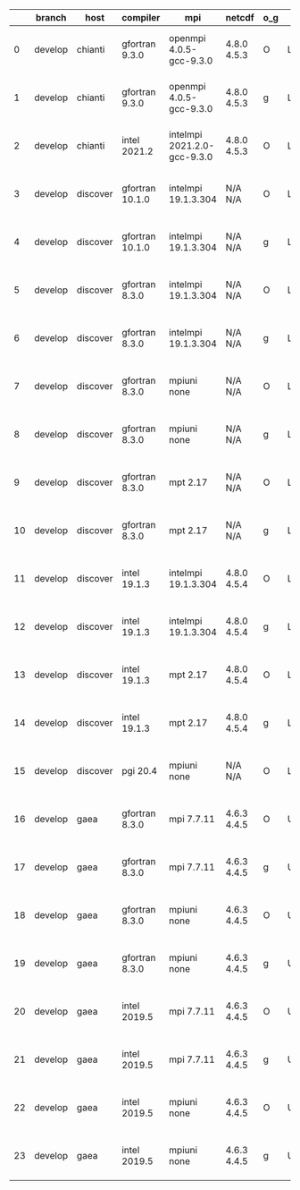 |    | branch   | host     | compiler        | mpi                         | netcdf      | o_g   | os     | build   | u_pass   | u_fail   | s_pass   | s_fail   | e_pass   | e_fail   | nuopc_pass   | nuopc_fail   | artifacts_hash                                                                                                                                                        | modified                  |
|----|----------|----------|-----------------|-----------------------------|-------------|-------|--------|---------|----------|----------|----------|----------|----------|----------|--------------|--------------|-----------------------------------------------------------------------------------------------------------------------------------------------------------------------|---------------------------|
|  0 | develop  | chianti  | gfortran 9.3.0  | openmpi 4.0.5-gcc-9.3.0     | 4.8.0 4.5.3 | O     | Linux  | pass    | 13665    | 0        | 49       | 0        | 80       | 0        | 50           | 0            | [artifacts](https://github.com/esmf-org/esmf-test-artifacts/tree/3af5edc8f6c59fd799f64e862dcb5ebf31ad4686/develop/chianti/gfortran/9.3.0/O/openmpi/4.0.5-gcc-9.3.0)   | 2022-07-14 01:58:16 -0400 |
|  1 | develop  | chianti  | gfortran 9.3.0  | openmpi 4.0.5-gcc-9.3.0     | 4.8.0 4.5.3 | g     | Linux  | pass    | 13665    | 0        | 49       | 0        | 80       | 0        | 50           | 0            | [artifacts](https://github.com/esmf-org/esmf-test-artifacts/tree/87e9dd8224279cd0c0a1ee51c81244c9ee7936d6/develop/chianti/gfortran/9.3.0/g/openmpi/4.0.5-gcc-9.3.0)   | 2022-07-14 02:54:37 -0400 |
|  2 | develop  | chianti  | intel 2021.2    | intelmpi 2021.2.0-gcc-9.3.0 | 4.8.0 4.5.3 | O     | Linux  | pass    | 13665    | 0        | 49       | 0        | 80       | 0        | 50           | 0            | [artifacts](https://github.com/esmf-org/esmf-test-artifacts/tree/9f0741df0eafc2a4dd8bf4eca68da5d8bdafe44f/develop/chianti/intel/2021.2/O/intelmpi/2021.2.0-gcc-9.3.0) | 2022-07-14 02:29:15 -0400 |
|  3 | develop  | discover | gfortran 10.1.0 | intelmpi 19.1.3.304         | N/A N/A     | O     | Linux  | pass    | 13650    | 15       | 49       | 0        | 80       | 0        | 50           | 0            | [artifacts](https://github.com/esmf-org/esmf-test-artifacts/tree/6284fb5b3edc159a24cd0ff0db15d666edac02c4/develop/discover/gfortran/10.1.0/O/intelmpi/19.1.3.304)     | 2022-07-14 01:40:50 -0400 |
|  4 | develop  | discover | gfortran 10.1.0 | intelmpi 19.1.3.304         | N/A N/A     | g     | Linux  | pass    | 13650    | 15       | 49       | 0        | 80       | 0        | 50           | 0            | [artifacts](https://github.com/esmf-org/esmf-test-artifacts/tree/38fae240948282f3d1ebc1d95b999c1d1252bfd2/develop/discover/gfortran/10.1.0/g/intelmpi/19.1.3.304)     | 2022-07-14 01:49:06 -0400 |
|  5 | develop  | discover | gfortran 8.3.0  | intelmpi 19.1.3.304         | N/A N/A     | O     | Linux  | pass    | 13650    | 15       | 49       | 0        | 80       | 0        | 50           | 0            | [artifacts](https://github.com/esmf-org/esmf-test-artifacts/tree/6284fb5b3edc159a24cd0ff0db15d666edac02c4/develop/discover/gfortran/8.3.0/O/intelmpi/19.1.3.304)      | 2022-07-14 01:40:50 -0400 |
|  6 | develop  | discover | gfortran 8.3.0  | intelmpi 19.1.3.304         | N/A N/A     | g     | Linux  | pass    | 13650    | 15       | 49       | 0        | 80       | 0        | 50           | 0            | [artifacts](https://github.com/esmf-org/esmf-test-artifacts/tree/a826005808a532101d3b46ba22fa4d408f031251/develop/discover/gfortran/8.3.0/g/intelmpi/19.1.3.304)      | 2022-07-14 01:48:12 -0400 |
|  7 | develop  | discover | gfortran 8.3.0  | mpiuni none                 | N/A N/A     | O     | Linux  | pass    | 12142    | 0        | 8        | 0        | 43       | 0        | 0            | 50           | [artifacts](https://github.com/esmf-org/esmf-test-artifacts/tree/7ed8fc5cb471907af9b143b7e86e1e33f1a37278/develop/discover/gfortran/8.3.0/O/mpiuni/none)              | 2022-07-14 01:27:49 -0400 |
|  8 | develop  | discover | gfortran 8.3.0  | mpiuni none                 | N/A N/A     | g     | Linux  | pass    | 12142    | 0        | 8        | 0        | 43       | 0        | 0            | 50           | [artifacts](https://github.com/esmf-org/esmf-test-artifacts/tree/6284fb5b3edc159a24cd0ff0db15d666edac02c4/develop/discover/gfortran/8.3.0/g/mpiuni/none)              | 2022-07-14 01:40:50 -0400 |
|  9 | develop  | discover | gfortran 8.3.0  | mpt 2.17                    | N/A N/A     | O     | Linux  | pass    | 13665    | 0        | 49       | 0        | 80       | 0        | 46           | 4            | [artifacts](https://github.com/esmf-org/esmf-test-artifacts/tree/2ccb0be7b7c5abf6c30602dadc9e532fce4b9c74/develop/discover/gfortran/8.3.0/O/mpt/2.17)                 | 2022-07-14 01:30:24 -0400 |
| 10 | develop  | discover | gfortran 8.3.0  | mpt 2.17                    | N/A N/A     | g     | Linux  | pass    | 13665    | 0        | 49       | 0        | 80       | 0        | 46           | 4            | [artifacts](https://github.com/esmf-org/esmf-test-artifacts/tree/6284fb5b3edc159a24cd0ff0db15d666edac02c4/develop/discover/gfortran/8.3.0/g/mpt/2.17)                 | 2022-07-14 01:40:50 -0400 |
| 11 | develop  | discover | intel 19.1.3    | intelmpi 19.1.3.304         | 4.8.0 4.5.4 | O     | Linux  | pass    | 13665    | 0        | 49       | 0        | 80       | 0        | 50           | 0            | [artifacts](https://github.com/esmf-org/esmf-test-artifacts/tree/ed1336fb80d88fd5749bd391083035525317382f/develop/discover/intel/19.1.3/O/intelmpi/19.1.3.304)        | 2022-07-14 01:56:58 -0400 |
| 12 | develop  | discover | intel 19.1.3    | intelmpi 19.1.3.304         | 4.8.0 4.5.4 | g     | Linux  | pass    | 13665    | 0        | 49       | 0        | 80       | 0        | 50           | 0            | [artifacts](https://github.com/esmf-org/esmf-test-artifacts/tree/0ac235d9031db1a12a9f0e96cfcea6b9dae1c889/develop/discover/intel/19.1.3/g/intelmpi/19.1.3.304)        | 2022-07-14 02:00:12 -0400 |
| 13 | develop  | discover | intel 19.1.3    | mpt 2.17                    | 4.8.0 4.5.4 | O     | Linux  | pass    | 13665    | 0        | 49       | 0        | 80       | 0        | 50           | 0            | [artifacts](https://github.com/esmf-org/esmf-test-artifacts/tree/200311bdbc4aa1d187c48097a0ef465f56025a66/develop/discover/intel/19.1.3/O/mpt/2.17)                   | 2022-07-14 01:47:40 -0400 |
| 14 | develop  | discover | intel 19.1.3    | mpt 2.17                    | 4.8.0 4.5.4 | g     | Linux  | pass    | 13665    | 0        | 49       | 0        | 80       | 0        | 50           | 0            | [artifacts](https://github.com/esmf-org/esmf-test-artifacts/tree/e771a5d00599b01a07ba9613ac7d901eca56c6af/develop/discover/intel/19.1.3/g/mpt/2.17)                   | 2022-07-14 01:52:09 -0400 |
| 15 | develop  | discover | pgi 20.4        | mpiuni none                 | N/A N/A     | O     | Linux  | pass    | pending  | pending  | pending  | pending  | pending  | pending  | pending      | pending      | [artifacts](https://github.com/esmf-org/esmf-test-artifacts/tree/f2cd9fdc254729039f56d06591c74ce991d648eb/develop/discover/pgi/20.4/O/mpiuni/none)                    | 2022-07-14 01:49:20 -0400 |
| 16 | develop  | gaea     | gfortran 8.3.0  | mpi 7.7.11                  | 4.6.3 4.4.5 | O     | Unicos | pass    | 13664    | 1        | 49       | 0        | 80       | 0        | 47           | 3            | [artifacts](https://github.com/esmf-org/esmf-test-artifacts/tree/2c44ab05febc31161d5a294e880bbedc96b4b0da/develop/gaea/gfortran/8.3.0/O/mpi/7.7.11)                   | 2022-07-14 01:58:37 -0400 |
| 17 | develop  | gaea     | gfortran 8.3.0  | mpi 7.7.11                  | 4.6.3 4.4.5 | g     | Unicos | pass    | 13664    | 1        | 49       | 0        | 80       | 0        | 47           | 3            | [artifacts](https://github.com/esmf-org/esmf-test-artifacts/tree/262f3f1cc476a6822c68e29755e99faf0071c7a7/develop/gaea/gfortran/8.3.0/g/mpi/7.7.11)                   | 2022-07-14 02:12:14 -0400 |
| 18 | develop  | gaea     | gfortran 8.3.0  | mpiuni none                 | 4.6.3 4.4.5 | O     | Unicos | pass    | 12142    | 0        | 8        | 0        | 43       | 0        | 0            | 50           | [artifacts](https://github.com/esmf-org/esmf-test-artifacts/tree/4ad5302b52307f8527088b31fa2da34d06f880f1/develop/gaea/gfortran/8.3.0/O/mpiuni/none)                  | 2022-07-14 01:36:54 -0400 |
| 19 | develop  | gaea     | gfortran 8.3.0  | mpiuni none                 | 4.6.3 4.4.5 | g     | Unicos | pass    | 12142    | 0        | 8        | 0        | 43       | 0        | 0            | 50           | [artifacts](https://github.com/esmf-org/esmf-test-artifacts/tree/a6efd1a902e43609ddb50afd75798227b95d6953/develop/gaea/gfortran/8.3.0/g/mpiuni/none)                  | 2022-07-14 02:03:06 -0400 |
| 20 | develop  | gaea     | intel 2019.5    | mpi 7.7.11                  | 4.6.3 4.4.5 | O     | Unicos | pass    | 13650    | 15       | 49       | 0        | 80       | 0        | 47           | 3            | [artifacts](https://github.com/esmf-org/esmf-test-artifacts/tree/7a455fcfa1f20bf9cfeeafbd63d56ee25850d4d5/develop/gaea/intel/2019.5/O/mpi/7.7.11)                     | 2022-07-14 01:23:14 -0400 |
| 21 | develop  | gaea     | intel 2019.5    | mpi 7.7.11                  | 4.6.3 4.4.5 | g     | Unicos | pass    | 13650    | 15       | 49       | 0        | 80       | 0        | 47           | 3            | [artifacts](https://github.com/esmf-org/esmf-test-artifacts/tree/bf59bab319b6da6993810e06b3a366abed3d5ee1/develop/gaea/intel/2019.5/g/mpi/7.7.11)                     | 2022-07-14 01:34:21 -0400 |
| 22 | develop  | gaea     | intel 2019.5    | mpiuni none                 | 4.6.3 4.4.5 | O     | Unicos | pass    | 12127    | 15       | 8        | 0        | 43       | 0        | 0            | 50           | [artifacts](https://github.com/esmf-org/esmf-test-artifacts/tree/999b59a10944e47a2a355cf7d129a5a5bbb4b12d/develop/gaea/intel/2019.5/O/mpiuni/none)                    | 2022-07-14 01:24:49 -0400 |
| 23 | develop  | gaea     | intel 2019.5    | mpiuni none                 | 4.6.3 4.4.5 | g     | Unicos | pass    | 12127    | 15       | 8        | 0        | 43       | 0        | 0            | 50           | [artifacts](https://github.com/esmf-org/esmf-test-artifacts/tree/7a455fcfa1f20bf9cfeeafbd63d56ee25850d4d5/develop/gaea/intel/2019.5/g/mpiuni/none)                    | 2022-07-14 01:23:14 -0400 |